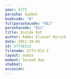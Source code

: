 ```yaml
---
year: 5773
parasha: Sukkot
bookcode: "0"
fullparashacode: "011"
parashacode: "011"
title: Inside Out
author: Rabbi Eliezer Hirsch
date: 2012-10-02
id: 57730112
filename: 5773-011-2
layout: audio
moment: Second day
shabbat: 
occasion: 
---
```

